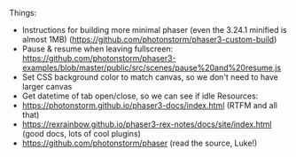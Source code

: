 
Things:
  - Instructions for building more minimal phaser (even the 3.24.1 minified is almost 1MB)
    (https://github.com/photonstorm/phaser3-custom-build)
  - Pause & resume when leaving fullscreen: https://github.com/photonstorm/phaser3-examples/blob/master/public/src/scenes/pause%20and%20resume.js
  - Set CSS background color to match canvas, so we don't need to have larger canvas
  - Get datetime of tab open/close, so we can see if idle
Resources:
 - https://photonstorm.github.io/phaser3-docs/index.html (RTFM and all that)
 - https://rexrainbow.github.io/phaser3-rex-notes/docs/site/index.html (good docs, lots of cool plugins)
 - https://github.com/photonstorm/phaser (read the source, Luke!)

